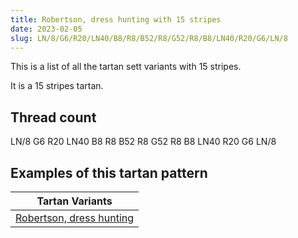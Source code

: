 ```yaml
---
title: Robertson, dress hunting with 15 stripes
date: 2023-02-05
slug: LN/8/G6/R20/LN40/B8/R8/B52/R8/G52/R8/B8/LN40/R20/G6/LN/8
---
```

This is a list of all the tartan sett variants with 15 stripes.

It is a 15 stripes tartan.


## Thread count
LN/8 G6 R20 LN40 B8 R8 B52 R8 G52 R8 B8 LN40 R20 G6 LN/8

## Examples of this tartan pattern

| Tartan Variants |
|---------------|
| [Robertson, dress hunting](/variants/ln/8/g6/r20/ln40/b8/r8/b52/r8/g52/r8/b8/ln40/r20/g6/ln/8-b304080-g008000-lne0e0e0-rc00000)||
